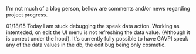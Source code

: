 I'm not much of a blog person, bellow are comments and/or news regarding project progress.

01/18/15
  Today I am stuck debugging the speak data action. Working as intenteded, on edit the UI menu is not refreshing the
  data value. (Although it is correct under the hood).
  It's currently fully possible to have GAVPI speak any of the data values in the db, the edit bug being only cosmetic.
